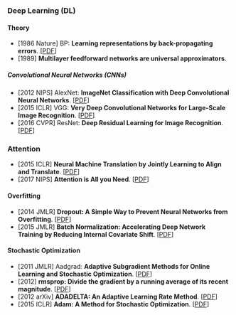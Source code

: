 ### Deep Learning (DL)

#### Theory

* [1986 Nature] BP: **Learning representations by back-propagating errors**. [[PDF](https://www.nature.com/articles/323533a0.pdf)]
* [1989] **Multilayer feedforward networks are universal approximators**.

##### Convolutional Neural Networks (CNNs)

* [2012 NIPS] AlexNet: **ImageNet Classification with Deep Convolutional Neural Networks**. [[PDF](https://proceedings.neurips.cc/paper/2012/file/c399862d3b9d6b76c8436e924a68c45b-Paper.pdf)]
* [2015 ICLR] VGG: **Very Deep Convolutional Networks for Large-Scale Image Recognition**. [[PDF](https://arxiv.org/pdf/1409.1556.pdf)]
* [2016 CVPR] ResNet: **Deep Residual Learning for Image Recognition**. [[PDF](https://arxiv.org/pdf/1512.03385.pdf)]

### Attention

* [2015 ICLR] **Neural Machine Translation by Jointly Learning to Align and Translate**. [[PDF](https://arxiv.org/pdf/1409.0473.pdf)]
* [2017 NIPS] **Attention is All you Need**. [[PDF](https://proceedings.neurips.cc/paper/2017/file/3f5ee243547dee91fbd053c1c4a845aa-Paper.pdf)]

#### Overfitting

* [2014 JMLR] **Dropout: A Simple Way to Prevent Neural Networks from Overfitting**. [[PDF](https://www.jmlr.org/papers/volume15/srivastava14a/srivastava14a.pdf)]
* [2015 JMLR] **Batch Normalization: Accelerating Deep Network Training by Reducing Internal Covariate Shift**. [[PDF](http://proceedings.mlr.press/v37/ioffe15.pdf)]

#### Stochastic Optimization

* [2011 JMLR] Aadgrad: **Adaptive Subgradient Methods for Online Learning and Stochastic Optimization**. [[PDF](https://www.jmlr.org/papers/volume12/duchi11a/duchi11a.pdf)]
* [2012] **rmsprop: Divide the gradient by a running average of its recent magnitude**. [[PDF](http://www.cs.toronto.edu/~tijmen/csc321/slides/lecture_slides_lec6.pdf)]
* [2012 arXiv] **ADADELTA: An Adaptive Learning Rate Method**. [[PDF](https://arxiv.org/pdf/1212.5701.pdf)]
* [2015 ICLR] **Adam: A Method for Stochastic Optimization**. [[PDF](https://arxiv.org/pdf/1412.6980.pdf)]
